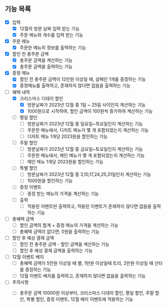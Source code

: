 ## 기능 목록

- [x] 입력
  - [x] 12월의 방문 날짜 입력 받는 기능
  - [x] 주문 메뉴와 개수를 입력 받는 기능

- [x] 주문 메뉴
  - [x] 주문한 메뉴의 정보를 출력하는 기능

- [x] 할인 전 총주문 금액
  - [x] 총주문 금액을 계산하는 기능
  - [x] 총주문 금액을 출력하는 기능
  
- [x] 증정 메뉴
  - [x] 할인 전 총주문 금액이 12만원 이상일 때, 샴페인 1개를 증정하는 기능
  - [x] 증정메뉴를 출력하고, 존재하지 않다면 없음을 출력하는 기능

- [ ] 혜택 내역
  - [x] 크리스마스 디데이 할인
    - [x] 방문날짜가 2023년 12월 중 1일 ~ 25일 사이인지 계산하는 기능
    - [x] 1000원으로 시작하여, 할인 금액이 100원씩 증가하여 계산하는 기능
  - [ ] 평일 할인
    - [ ] 방문날짜가 2023년 12월 중 일요일~목요일인지 계산하는 기능
    - [ ] 주문한 메뉴에서, 디저트 메뉴가 몇 개 포함되었는지 계산하는 기능
    - [ ] 디저트 메뉴 1개당 2023원을 할인하는 기능
  - [ ] 주말 할인
    - [ ] 방문날짜가 2023년 12월 중 금요일~토요일인지 계산하는 기능
    - [ ] 주문한 메뉴에서, 메인 메뉴가 몇 개 포함되었는지 계산하는 기능
    - [ ] 메인 메뉴 1개당 2023원을 할인하는 기능
  - [ ] 특별 할인
    - [ ] 방문날짜가 2023년 12월 중 3,10,17,24,25,31일인지 계산하는 기능
    - [ ] 1000원을 할인하는 기능
  - [ ] 증정 이벤트
    - [ ] 증정 받는 메뉴의 가격을 계산하는 기능
  - [ ] 출력
    - [ ] 적용된 이벤트만 출력하고, 적용된 이벤트가 존재하지 않다면 없음을 출력하는 기능

- [ ] 총혜택 금액
  - [ ] 할인 금액의 합계 + 증정 메뉴의 가격을 계산하는 기능
  - [ ] 총혜택 금액이 없다면, 0원을 출력하는 기능

- [ ] 할인 후 예상 결제 금액
  - [ ] 할인 전 총주문 금액 - 할인 금액을 계산하는 기능
  - [ ] 할인 후 예상 결제 금액을 출력하는 기능

- [ ] 12월 이벤트 배지
  - [ ] 총혜택 금액이 5천원 이상일 때 별, 1만원 이상일때 트리, 2만원 이상일 때 산타를 증정하는 기능
  - [ ] 12월 이벤트 배지를 출력하고, 존재하지 않다면 없음을 출력하는 기능

- [ ] 주의사항
  - [ ] 총주문 금액 10000원 이상부터, 크리스마스 디데이 할인, 평일 할인, 주말 할인, 특별 할인, 증정 이벤트, 12월 배지 이벤트에 적용하는 기능
    